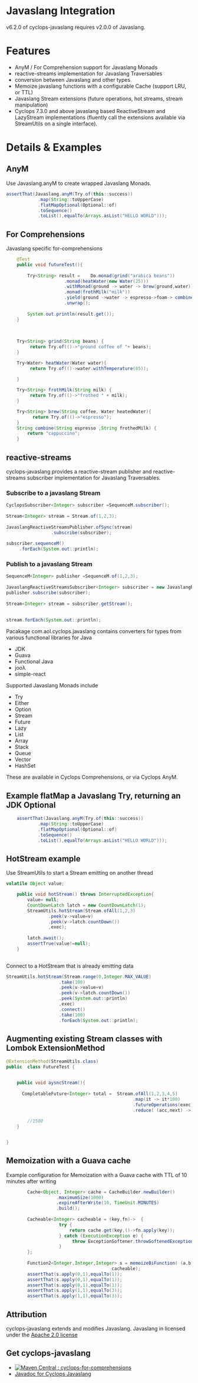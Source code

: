 # Javaslang Integration

v6.2.0 of cyclops-javaslang requires v2.0.0 of Javaslang.

# Features

* AnyM / For Comprehension support for Javaslang Monads
* reactive-streams implementation for Javaslang Traversables
* conversion between Javaslang and other types
* Memoize javaslang functions with a configurable Cache (support LRU, or TTL)
* Javaslang Stream extensions (future operations, hot streams, stream manipulation)
* Cyclops 7.3.0 and above javaslang based ReactiveStream and LazyStream implementations (fluently call the extensions available via StreamUtils on a single interface).

# Details & Examples


## AnyM

Use Javaslang.anyM to create wrapped Javaslang Monads.

```java	
assertThat(Javaslang.anyM(Try.of(this::success))
			.map(String::toUpperCase)
			.flatMapOptional(Optional::of)
			.toSequence()
			.toList(),equalTo(Arrays.asList("HELLO WORLD")));
```

## For Comprehensions

Javaslang specific for-comprehensions

```java
    @Test
	public void futureTest(){
		
		Try<String> result = 	Do.monad(grind("arabica beans"))
					  .monad(heatWater(new Water(25)))
					  .withMonad(ground -> water -> brew(ground,water))
					  .monad(frothMilk("milk"))
					  .yield(ground ->water -> espresso->foam-> combine(espresso,foam))
					  .unwrap();
		
		System.out.println(result.get());
	}
	
	
	
	Try<String> grind(String beans) {
		 return Try.of(()->"ground coffee of "+ beans);
	}

	Try<Water> heatWater(Water water){
		 return Try.of(()->water.withTemperature(85));
		  
	}

	Try<String> frothMilk(String milk) {
		 return Try.of(()->"frothed " + milk);
	}

	Try<String>	brew(String coffee, Water heatedWater){
		  return Try.of(()->"espresso");
	}
	String combine(String espresso ,String frothedMilk) {
		return "cappuccino";
	}
```

## reactive-streams

cyclops-javaslang provides a reactive-stream publisher and reactive-streams subscriber implementation for Javaslang Traversables.

### Subscribe to a javaslang Stream

```java	
CyclopsSubscriber<Integer> subscriber =SequenceM.subscriber();
		
Stream<Integer> stream = Stream.of(1,2,3);
		
JavaslangReactiveStreamsPublisher.ofSync(stream)
				 .subscribe(subscriber);
		
subscriber.sequenceM()
	 .forEach(System.out::println);
```

### Publish to a javaslang Stream

```java	
SequenceM<Integer> publisher =SequenceM.of(1,2,3);
		
JavaslangReactiveStreamsSubscriber<Integer> subscriber = new JavaslangReactiveStreamsSubscriber<>();
publisher.subscribe(subscriber);
		
Stream<Integer> stream = subscriber.getStream();
		
		
stream.forEach(System.out::println);
```

Pacakage com.aol.cyclops.javaslang contains converters for types from various functional libraries for Java

* JDK
* Guava
* Functional Java
* jooλ
* simple-react

Supported Javaslang Monads include

* Try
* Either
* Option
* Stream
* Future
* Lazy
* List
* Array
* Stack
* Queue
* Vector
* HashSet


These are available in Cyclops Comprehensions, or via Cyclops AnyM.

## Example flatMap a Javaslang Try, returning an JDK Optional

```java	
    assertThat(Javaslang.anyM(Try.of(this::success))
			.map(String::toUpperCase)
			.flatMapOptional(Optional::of)
			.toSequence()
			.toList(),equalTo(Arrays.asList("HELLO WORLD")));
```	


## HotStream example 

Use StreamUtils to start a Stream emitting on another thread

```java	
volatile Object value;

	public void hotStream() throws InterruptedException{
		value= null;
		CountDownLatch latch = new CountDownLatch(1);
		StreamUtils.hotStream(Stream.ofAll(1,2,3)
				.peek(v->value=v)
				.peek(v->latch.countDown())
				,exec);
		
		latch.await();
		assertTrue(value!=null);
	}
		
```

Connect to a HotStream that is already emitting data

```java
StreamUtils.hotStream(Stream.range(0,Integer.MAX_VALUE)
					.take(100)
					.peek(v->value=v)
					.peek(v->latch.countDown())
					.peek(System.out::println)
					,exec)
					.connect()
					.take(100)
					.forEach(System.out::println);
```

## Augmenting existing Stream classes with Lombok ExtensionMethod

```java
@ExtensionMethod(StreamUtils.class)
public  class FutureTest {


	public void aysncStream(){ 
	
	  CompletableFuture<Integer> total =  Stream.ofAll(1,2,3,4,5)
	         									.map(it -> it*100)
	        									.futureOperations(exec)
			 									.reduce( (acc,next) -> acc+next);
	
	    //1500
	}


}
```

## Memoization with a Guava cache

Example configuration for Memoization with a Guava cache with TTL of 10 minutes after writing

```java
		Cache<Object, Integer> cache = CacheBuilder.newBuilder()
			       .maximumSize(1000)
			       .expireAfterWrite(10, TimeUnit.MINUTES)
			       .build();
	
		Cacheable<Integer> cacheable = (key,fn)->  { 
					try {
						return cache.get(key,()->fn.apply(key));
					} catch (ExecutionException e) {
						 throw ExceptionSoftener.throwSoftenedException(e);
					}
		};
		
		Function2<Integer,Integer,Integer> s = memoizeBiFunction( (a,b)->a + ++called,
										cacheable);
		assertThat(s.apply(0,1),equalTo(1));
		assertThat(s.apply(0,1),equalTo(1));
		assertThat(s.apply(0,1),equalTo(1));
		assertThat(s.apply(1,1),equalTo(3));
		assertThat(s.apply(1,1),equalTo(3));
```

## Attribution

cyclops-javaslang extends and modifies Javaslang. Javaslang in licensed under the [Apache 2.0 license](https://github.com/javaslang/javaslang/blob/master/LICENSE)

## Get cyclops-javaslang


* [![Maven Central : cyclops-for-comprehensions](https://maven-badges.herokuapp.com/maven-central/com.aol.cyclops/cyclops-javaslang/badge.svg)](https://maven-badges.herokuapp.com/maven-central/com.aol.cyclops/cyclops-javaslang)
* [Javadoc for Cyclops Javaslang](http://www.javadoc.io/doc/com.aol.cyclops/cyclops-javaslang/)

